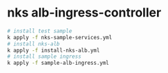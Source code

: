 # nks alb-ingress-controller

```bash
# install test sample
k apply -f nks-sample-services.yml
# install nks-alb
k apply -f install-nks-alb.yml
# install sample ingress
k apply -f sample-alb-ingress.yml
```
